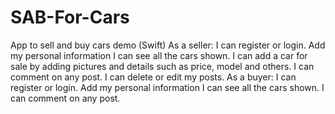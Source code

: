 # SAB-For-Cars
App to sell and buy cars demo (Swift)
As a seller: I can register or login.
Add my personal information
  I can see all the cars shown.
I can add a car for sale by adding pictures and details such as price, model and others.
I can comment on any post.
I can delete or edit my posts.
  As a buyer:
  I can register or login.
Add my personal information
  I can see all the cars shown.
I can comment on any post.
